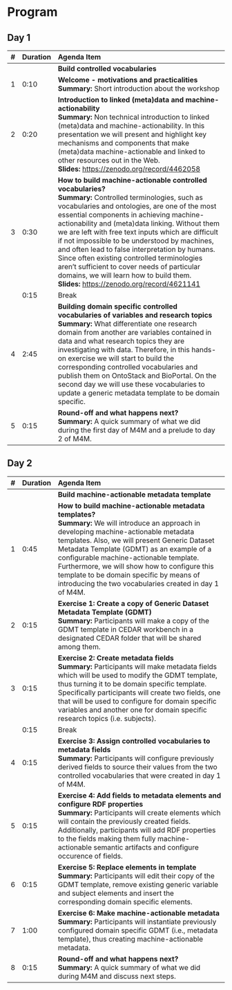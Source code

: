 # Program

## Day 1
| #   | Duration   | Agenda Item                                                                                                            |
|:----|:-----------|:-----------------------------------------------------------------------------------------------------------------------|
|     |            | **Build controlled vocabularies**                                                                                      |
| 1   | 0:10       | **Welcome - motivations and practicalities**<br />**Summary:** Short introduction  about the workshop                  | 
| 2   | 0:20       | **Introduction to linked (meta)data and machine-actionability** <br />**Summary:** Non technical introduction to linked (meta)data and machine-actionability. In this presentation we will present and highlight key mechanisms and components that make (meta)data machine-actionable and linked to other resources out in the Web.<br /> **Slides:** https://zenodo.org/record/4462058|
| 3   | 0:30       | **How to build machine-actionable controlled vocabularies?** <br />**Summary:** Controlled terminologies, such as vocabularies and ontologies, are one of the most essential components in achieving machine-actionability and (meta)data linking. Without them we are left with free text inputs which are difficult if not impossible to be understood by machines, and often lead to false interpretation by humans. Since often existing controlled terminologies aren’t sufficient to cover needs of particular domains, we will learn how to build them.<br /> **Slides:** https://zenodo.org/record/4621141|
|     | 0:15       | Break |
| 4   | 2:45       | **Building domain specific controlled vocabularies of variables and research topics** <br />**Summary:** What differentiate one research domain from another are variables contained in data and what research topics they are investigating with data. Therefore, in this hands-on exercise we will start to build the corresponding controlled vocabularies and publish them on OntoStack and BioPortal. On the second day we will use these vocabularies to update a generic metadata template to be domain specific.|
| 5   | 0:15       | **Round-off and what happens next?** <br /> **Summary:** A quick summary of what we did during the first day of M4M and a prelude to day 2 of M4M.|


## Day 2
| #   | Duration   | Agenda Item                                                                                                            |
|:----|:-----------|:-----------------------------------------------------------------------------------------------------------------------|
|     |            | **Build machine-actionable metadata template**|
| 1   | 0:45       | **How to build machine-actionable metadata templates?** <br /> **Summary:** We will introduce an approach in developing machine-actionable metadata templates. Also, we will present Generic Dataset Metadata Template (GDMT) as an example of a configurable machine-actionable template. Furthermore, we will show how to configure this template to be domain specific by means of introducing the two vocabularies created in day 1 of M4M. |
| 2   | 0:15       | **Exercise 1: Create a copy of Generic Dataset Metadata Template (GDMT)** <br /> **Summary:** Participants will make a copy of the GDMT template in CEDAR workbench in a designated CEDAR folder that will be shared among them.|
| 3   | 0:15       | **Exercise 2: Create metadata fields** <br /> **Summary:** Participants will make metadata fields which will be used to modify the GDMT template, thus turning it to be domain specific template. Specifically participants will create two fields, one that will be used to configure for domain specific variables and another one for domain specific research topics (i.e. subjects). |
|     | 0:15       | Break|
| 4   | 0:15       | **Exercise 3: Assign controlled vocabularies to metadata fields** <br /> **Summary:** Participants will configure previously derived fields to source their values from the two controlled vocabularies that were created in day 1 of M4M.|
| 5   | 0:15       | **Exercise 4: Add fields to metadata elements and configure RDF properties** <br /> **Summary:** Participants will create elements which will contain the previously created fields. Additionally, participants will add RDF properties to the fields making them fully machine-actionable semantic artifacts and configure occurence of fields. |
| 6   | 0:15       | **Exercise 5: Replace elements in template** <br /> **Summary:** Participants will edit their copy of the GDMT template, remove existing generic variable and subject elements and insert the corresponding domain specific elements. |
| 7   | 1:00       | **Exercise 6: Make machine-actionable metadata** <br /> **Summary:** Participants will instantiate previously configured domain specific GDMT (i.e., metadata template), thus creating machine-actionable metadata. |
| 8   | 0:15       | **Round-off and what happens next?** <br /> **Summary:** A quick summary of what we did during M4M and discuss next steps. |
